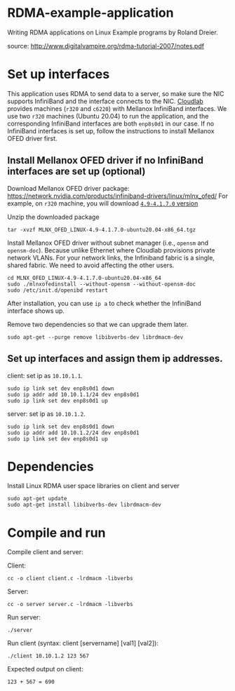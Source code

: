 # RDMA-example-application
Writing RDMA applications on Linux Example programs by Roland Dreier.

source: http://www.digitalvampire.org/rdma-tutorial-2007/notes.pdf

# Set up interfaces
This application uses RDMA to send data to a server, so make sure the NIC supports 
InfiniBand and the interface connects to the NIC. [Cloudlab](https://docs.cloudlab.us/hardware.html)
provides machines (`r320` and `c6220`) with Mellanox InfiniBand interfaces. We use 
two `r320` machines (Ubuntu 20.04) to run the application, and the corresponding 
InfiniBand interfaces are both `enp8s0d1` in our case. If no InfiniBand interfaces 
is set up, follow the instructions to install Mellanox OFED driver first.

## Install Mellanox OFED driver if no InfiniBand interfaces are set up (optional)
Download Mellanox OFED driver package: https://network.nvidia.com/products/infiniband-drivers/linux/mlnx_ofed/
For example, on `r320` machine, you will download [`4.9-4.1.7.0` version](https://developer.nvidia.com/networking/mlnx-ofed-eula?mtag=linux_sw_drivers&mrequest=downloads&mtype=ofed&mver=MLNX_OFED-4.9-4.1.7.0&mname=MLNX_OFED_LINUX-4.9-4.1.7.0-ubuntu20.04-x86_64.tgz)

Unzip the downloaded package
```
tar -xvzf MLNX_OFED_LINUX-4.9-4.1.7.0-ubuntu20.04-x86_64.tgz
```

Install Mellanox OFED driver without subnet manager (i.e., `opensm` and `opensm-doc`). Because unlike Ethernet 
where Cloudlab provisions private network VLANs. For your network links, the Infiniband fabric is a single,
shared fabric. We need to avoid affecting the other users.
```
cd MLNX_OFED_LINUX-4.9-4.1.7.0-ubuntu20.04-x86_64
sudo ./mlnxofedinstall --without-opensm --without-opensm-doc
sudo /etc/init.d/openibd restart
```

After installation, you can use `ip a` to check whether the InfiniBand interface shows up.

Remove two dependencies so that we can upgrade them later.
```
sudo apt-get --purge remove libibverbs-dev librdmacm-dev
```

## Set up interfaces and assign them ip addresses.

client: set ip as `10.10.1.1`. 
```
sudo ip link set dev enp8s0d1 down
sudo ip addr add 10.10.1.1/24 dev enp8s0d1
sudo ip link set dev enp8s0d1 up
```

server: set ip as `10.10.1.2`.
```
sudo ip link set dev enp8s0d1 down
sudo ip addr add 10.10.1.2/24 dev enp8s0d1
sudo ip link set dev enp8s0d1 up
```

# Dependencies
Install Linux RDMA user space libraries on client and server
```
sudo apt-get update 
sudo apt-get install libibverbs-dev librdmacm-dev
```

# Compile and run
Compile client and server:

Client:
```
cc -o client client.c -lrdmacm -libverbs
```
Server:
```
cc -o server server.c -lrdmacm -libverbs
```

Run server:
```
./server
```
Run client (syntax: client [servername] [val1] [val2]):
```
./client 10.10.1.2 123 567
```
Expected output on client:

```
123 + 567 = 690
```
